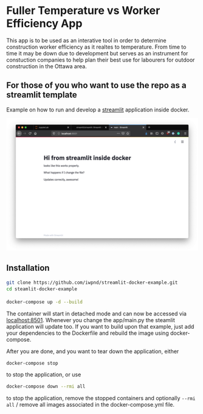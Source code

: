 # Fuller Temperature vs Worker Efficiency App
This app is to be used as an interative tool in order to determine construction worker efficiency as it realtes to temperature.  From time to time it may be down due to development but serves as an instrument for constuction companies to help plan their best use for labourers for outdoor construction in the Ottawa area. 







## For those of you who want to use the repo as a streamlit template

Example on how to run and develop a [streamlit](https://github.com/streamlit/streamlit) application inside docker.

<p align="center">
<img src="/img/screenshot.png" alt="streamlit in docker">
</p>

## Installation

```bash
git clone https://github.com/iwpnd/streamlit-docker-example.git
cd steamlit-docker-example

docker-compose up -d --build
```

The container will start in detached mode and can now be accessed via [localhost:8501](http://localhost:8501). Whenever you change the app/main.py the steamlit application will update too. If you want to build upon that example, just add your dependencies to the Dockerfile and rebuild the image using docker-compose.

After you are done, and you want to tear down the application, either

```bash
docker-compose stop
```

to stop the application, or use 

```bash
docker-compose down --rmi all
```

to stop the application, remove the stopped containers and optionally `--rmi all` / remove all images associated in the docker-compose.yml file.